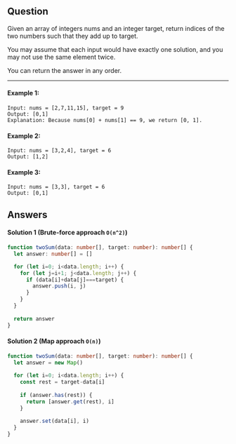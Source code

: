 ## Question
Given an array of integers nums and an integer target, return indices of the two numbers such that they add up to target.

You may assume that each input would have exactly one solution, and you may not use the same element twice.

You can return the answer in any order.

<hr>

#### Example 1:
```
Input: nums = [2,7,11,15], target = 9
Output: [0,1]
Explanation: Because nums[0] + nums[1] == 9, we return [0, 1].
```

#### Example 2:
```
Input: nums = [3,2,4], target = 6
Output: [1,2]
```

#### Example 3:
```
Input: nums = [3,3], target = 6
Output: [0,1]
```

## Answers

#### Solution 1 (Brute-force approach `O(n^2)`)
```ts
function twoSum(data: number[], target: number): number[] {
  let answer: number[] = []

  for (let i=0; i<data.length; i++) {
    for (let j=i+1; j<data.length; j++) {
      if (data[i]+data[j]===target) {
        answer.push(i, j)
      }
    }
  }
  
  return answer
}
```

#### Solution 2 (Map approach `O(n)`)
```ts
function twoSum(data: number[], target: number): number[] {
  let answer = new Map()
  
  for (let i=0; i<data.length; i++) {
    const rest = target-data[i]
    
    if (answer.has(rest)) {
      return [answer.get(rest), i]
    }
    
    answer.set(data[i], i)
  }
}
```
